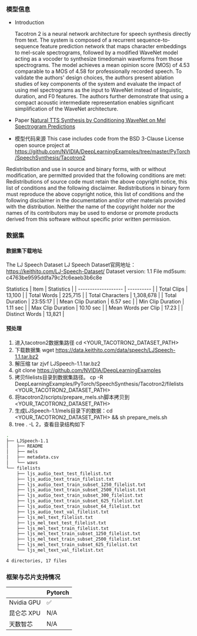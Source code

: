 ### 模型信息
- Introduction

  Tacotron 2 is a neural network architecture for speech synthesis directly from text. The system is composed of a recurrent sequence-to-sequence feature prediction network that maps character embeddings to mel-scale spectrograms, followed by a modified WaveNet model acting as a vocoder to synthesize timedomain waveforms from those spectrograms. The model achieves a mean opinion score (MOS) of 4.53 comparable to a MOS of 4.58 for professionally recorded speech. To validate the authors' design choices, the authors present ablation studies of key components of the system and evaluate the impact of using mel spectrograms as the input to WaveNet instead of linguistic, duration, and F0 features. The authors further demonstrate that using a compact acoustic intermediate representation enables significant simplification of the WaveNet architecture.

- Paper
[Natural TTS Synthesis by Conditioning WaveNet on Mel Spectrogram Predictions](https://arxiv.org/abs/1712.05884) 

- 模型代码来源
This case includes code from the BSD 3-Clause License open source project at https://github.com/NVIDIA/DeepLearningExamples/tree/master/PyTorch/SpeechSynthesis/Tacotron2

Redistribution and use in source and binary forms, with or without modification, are permitted provided that the following conditions are met:
Redistributions of source code must retain the above copyright notice, this list of conditions and the following disclaimer.
Redistributions in binary form must reproduce the above copyright notice, this list of conditions and the following disclaimer in the documentation and/or other materials provided with the distribution.
Neither the name of the copyright holder nor the names of its contributors may be used to endorse or promote products derived from this software without specific prior written permission.


### 数据集
#### 数据集下载地址
  The LJ Speech Dataset
  LJ Speech Dataset官网地址：https://keithito.com/LJ-Speech-Dataset/
  Dataset version: 1.1
  File md5sum: c4763be9595ddfa79c2fc6eaeb3b6c8e

  Statistics
  | Item                | Statistics |
  | ------------------- | ---------- |
  | Total Clips         | 13,100     |
  | Total Words         | 225,715    |
  | Total Characters    | 1,308,678  |
  | Total Duration      | 23:55:17   |
  | Mean Clip Duration  | 6.57 sec   |
  | Min Clip Duration   | 1.11 sec   |
  | Max Clip Duration   | 10.10 sec  |
  | Mean Words per Clip | 17.23      |
  | Distinct Words      | 13,821     |


#### 预处理
1. 进入tacotron2数据集路径  cd  <YOUR_TACOTRON2_DATASET_PATH>
2. 下载数据集 wget https://data.keithito.com/data/speech/LJSpeech-1.1.tar.bz2
3. 解压缩  tar zjvf LJSpeech-1.1.tar.bz2
4. git clone https://github.com/NVIDIA/DeepLearningExamples
5. 拷贝filelists目录到数据集路径。 cp -R DeepLearningExamples/PyTorch/SpeechSynthesis/Tacotron2/filelists <YOUR_TACOTRON2_DATASET_PATH>
6. 将tacotron2/scripts/prepare_mels.sh脚本拷贝到  <YOUR_TACOTRON2_DATASET_PATH>
7. 生成LJSpeech-1.1/mels目录下的数据：cd <YOUR_TACOTRON2_DATASET_PATH> && sh prepare_mels.sh
8. tree . -L 2，查看目录结构如下
  
``` bash
.
├── LJSpeech-1.1
│   ├── README
│   ├── mels
│   ├── metadata.csv
│   └── wavs
└── filelists
    ├── ljs_audio_text_test_filelist.txt
    ├── ljs_audio_text_train_filelist.txt
    ├── ljs_audio_text_train_subset_1250_filelist.txt
    ├── ljs_audio_text_train_subset_2500_filelist.txt
    ├── ljs_audio_text_train_subset_300_filelist.txt
    ├── ljs_audio_text_train_subset_625_filelist.txt
    ├── ljs_audio_text_train_subset_64_filelist.txt
    ├── ljs_audio_text_val_filelist.txt
    ├── ljs_mel_text_filelist.txt
    ├── ljs_mel_text_test_filelist.txt
    ├── ljs_mel_text_train_filelist.txt
    ├── ljs_mel_text_train_subset_1250_filelist.txt
    ├── ljs_mel_text_train_subset_2500_filelist.txt
    ├── ljs_mel_text_train_subset_625_filelist.txt
    └── ljs_mel_text_val_filelist.txt

4 directories, 17 files
```


### 框架与芯片支持情况
|            | Pytorch |
| ---------- | ------- |
| Nvidia GPU | ✅       |
| 昆仑芯 XPU | N/A     |
| 天数智芯   | N/A     |
